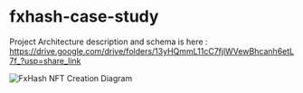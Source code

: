# fxhash-case-study

Project Architecture description and schema is here : https://drive.google.com/drive/folders/13yHQmmL11cC7fjlWVewBhcanh6etL7f_?usp=share_link

![FxHash NFT Creation Diagram](https://github.com/joelamouche/fxhash-case-study/assets/16758383/8ac127da-2035-4dac-9625-47b228fae09d)

